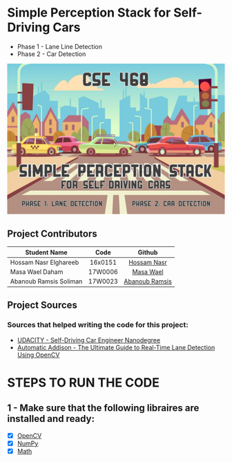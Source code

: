 # Simple Perception Stack for Self-Driving Cars

- Phase 1 - Lane Line Detection
- Phase 2 - Car Detection

![alt text](https://github.com/hossamnasri/Simple-Perception-Stack-for-Self-Driving-Cars/blob/main/README_Cover_Image.jpeg)


## Project Contributors

| Student Name    |      Code     |    Github  |
|----------|:-------------:|:-------------:|
| Hossam Nasr Elghareeb |  16x0151 | [Hossam Nasr](https://github.com/hossamnasri)     |
| Masa Wael Daham |   17W0006  | [Masa Wael](https://github.com/masawael)   |
| Abanoub Ramsis Soliman  | 17W0023 | [Abanoub Ramsis](https://github.com/abanoubramsis) |

## Project Sources
### Sources that helped writing the code for this project:
- [UDACITY - Self-Driving Car Engineer Nanodegree](https://www.udacity.com/course/self-driving-car-engineer-nanodegree--nd0013)
- [Automatic Addison - The Ultimate Guide to Real-Time Lane Detection Using OpenCV](https://automaticaddison.com/the-ultimate-guide-to-real-time-lane-detection-using-opencv/?fbclid=IwAR3Lrn22O_r4LdAU-KLEXVvy2-1IZShyvCuQk_BKgOBnP7VZaYoEC3aSF-4#Calculate_Lane_Line_Curvature)


# STEPS TO RUN THE CODE

 ## 1 - Make sure that the following libraires are installed and ready:
- [x] [OpenCV](https://opencv.org/releases/)
- [x] [NumPy](https://numpy.org/install/)
- [x] [Math](https://www.codegrepper.com/code-examples/shell/how+to+install+math+module+in+python)
